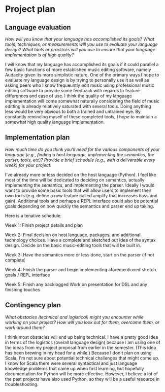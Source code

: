 # Project plan

## Language evaluation

*How will you know that your language has accomplished its goals? What tools, techniques, or measurements will you use to evaluate your language design? What tools or practices will you use to ensure that your language implementation is of high quality?*

I will know that my language has accomplished its goals if it could parallel a few basic functions of more established music editing software, namely Audacity given its more simplistic nature. One of the primary ways I hope to evaluate my language design is by trying to personally use it as well as asking peers who I know frequeuntly edit music using professional music editing software to provide some feedback with regards to feature differences and ease of use. I think the quality of my language implementation will come somewhat naturally considering the field of music editting is already relatively saturated with several tools. Doing anything less would be very obvious to both a trained and untrained eye. By constantly reminding myself of these completed tools, I hope to maintain a somewhat high quality language implementation.

## Implementation plan

*How much time do you think you'll need for the various components of your language (e.g., finding a host language, implementing the semantics, the parser, tools, etc)? Provide a brief schedule (e.g., with a deliverable every week) for your project.*

I've already more or less decided on the host language (Python). I feel like most of the time will be dedicated to deciding on semantics, actually implementing the semantics, and implementing the parser. Ideally I would want to provide some basic tools that will allow users to implement their own tools (e.g. define a new feature called amplify that increases bass and gain). Additional tools and perhaps a REPL interface could also be potential goals depending on how quickly the semantics and parser end up taking. 

Here is a tenative schedule:

Week 1: Finish project details and plan

Week 2: Final decision on host language, packages, and additional technology choices. Have a complete and sketched out idea of the syntax design. Decide on the basic music-editing tools that will be built in. 

Week 3: Have the semantics more or less done, start on the parser (if not complete)

Week 4: Finish the parser and begin implementing aforementioned stretch goals / REPL interface

Week 5: Finish any backlogged Work on presentation for DSL and any finishing touches

## Contingency plan

*What obstacles (technical and logistical) might you encounter while working on your project? How will you look out for them, overcome them, or work around them?*

I think most obstacles will end up being technical. I have a pretty good idea in terms of the logistics (overall language design) because I am using one of the ideas from my project proposal from earlier in the semester. (This idea has been brewing in my head for a while.) Because I don't plan on using Scala, I'm not sure about potential technical challenges that might come up. I know for Scala there were several syntactical and just language knowledge problems that came up when first learning, but hopefully documentation for Python will be more effective. However, I believe a lot of the past projects have also used Python, so they will be a useful resource in troubleshooting.

